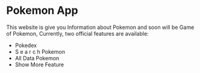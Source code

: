 # Pokemon App

This website is give you Information about Pokemon and soon will be Game of Pokemon,
Currently, two official features are available:

- Pokedex
- S e a r c h Pokemon
- All Data Pokemon
- Show More Feature
